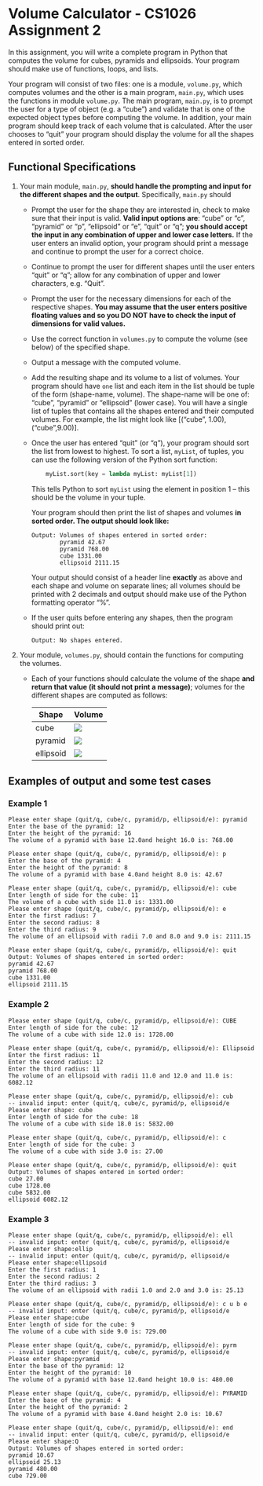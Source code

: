 # Volume Calculator - CS1026 Assignment 2

In this assignment, you will write a complete program in Python that computes the volume for cubes, pyramids and ellipsoids. Your program should make use of functions, loops, and lists.

Your program will consist of two files: one is a module, ``volume.py``, which computes volumes and the other is a main program, ``main.py``, which uses the functions in module ``volume.py``. The main program, ``main.py``, is to prompt the user for a type of object (e.g. a “cube”) and validate that is one of the expected object types before computing the volume. In addition, your main program should keep track of each volume that is calculated. After the user chooses to “quit” your program should display the volume for all the shapes entered in sorted order.

## Functional Specifications

1. Your main module, ``main.py``, **should handle the prompting and input for the different shapes and the output**. Specifically, ``main.py`` should

    * Prompt the user for the shape they are interested in, check to make sure that their input is valid. **Valid input options are**: “cube” or “c”, “pyramid” or “p”, “ellipsoid” or “e”, “quit” or “q”; **you should accept the input in any combination of upper and lower case letters.** If the user enters an invalid option, your program should print a message and continue to prompt the user for a correct choice.
    * Continue to prompt the user for different shapes until the user enters “quit” or “q”; allow for any combination of upper and lower characters, e.g. “Quit”.
    * Prompt the user for the necessary dimensions for each of the respective shapes. **You may assume that the user enters positive floating values and so you DO NOT have to check the input of dimensions for valid values.**
    * Use the correct function in ``volumes.py`` to compute the volume (see below) of the specified shape.
    * Output a message with the computed volume.
    * Add the resulting shape and its volume to a list of volumes. Your program should have ``one`` list and each item in the list should be tuple of the form (shape-name, volume). The shape-name will be one of: “cube”, “pyramid” or “ellipsoid” (lower case). You will have a single list of tuples that contains all the shapes entered and their computed volumes. For example, the list might look like [(“cube”, 1.00), (“cube”,9.00)].
    * Once the user has entered “quit” (or “q”), your program should sort the list from lowest to highest. To sort a list, ``myList``, of tuples, you can use the following version of the Python sort function:

        ```python
            myList.sort(key = lambda myList: myList[1])
        ```

        This tells Python to sort ``myList`` using the element in position 1 – this should be the volume in your tuple.

        Your program should then print the list of shapes and volumes **in sorted order. The output should look like:**

        ```text
        Output: Volumes of shapes entered in sorted order:  
                pyramid 42.67 
                pyramid 768.00 
                cube 1331.00 
                ellipsoid 2111.15
        ```

        Your output should consist of a header line **exactly** as above and each shape and volume on separate lines; all volumes should be printed with 2 decimals and output should make use of the Python formatting operator “%”.

    * If the user quits before entering any shapes, then the program should print out:

        ```text
        Output: No shapes entered.
        ```

2. Your module, ``volumes.py``, should contain the functions for computing the volumes.
   * Each of your functions should calculate the volume of the shape **and return that value (it should not print a message)**; volumes for the different shapes are computed as follows:

        |Shape|Volume|
        |-	|-	|
        |cube|<img src="https://latex.codecogs.com/gif.latex?\text {volume = }a^{3}\text { where a is the length of a side}" />|
        |pyramid|<img src="https://latex.codecogs.com/gif.latex?\text {volume = }\frac{1}{3}b^{2}h\text {  where b is base length and h is height}" />|
        |ellipsoid|<img src="https://latex.codecogs.com/gif.latex?\text {volume = }\frac{4}{3}\pi * r1 * r2 * r3\text {where $\pi$ and r is used to represent each radius}" />|

## Examples of output and some test cases

### Example 1

```text
Please enter shape (quit/q, cube/c, pyramid/p, ellipsoid/e): pyramid
Enter the base of the pyramid: 12
Enter the height of the pyramid: 16
The volume of a pyramid with base 12.0and height 16.0 is: 768.00

Please enter shape (quit/q, cube/c, pyramid/p, ellipsoid/e): p
Enter the base of the pyramid: 4
Enter the height of the pyramid: 8
The volume of a pyramid with base 4.0and height 8.0 is: 42.67

Please enter shape (quit/q, cube/c, pyramid/p, ellipsoid/e): cube
Enter length of side for the cube: 11
The volume of a cube with side 11.0 is: 1331.00
Please enter shape (quit/q, cube/c, pyramid/p, ellipsoid/e): e
Enter the first radius: 7
Enter the second radius: 8
Enter the third radius: 9
The volume of an ellipsoid with radii 7.0 and 8.0 and 9.0 is: 2111.15

Please enter shape (quit/q, cube/c, pyramid/p, ellipsoid/e): quit
Output: Volumes of shapes entered in sorted order:
pyramid 42.67
pyramid 768.00
cube 1331.00
ellipsoid 2111.15
```

### Example 2

```text
Please enter shape (quit/q, cube/c, pyramid/p, ellipsoid/e): CUBE
Enter length of side for the cube: 12
The volume of a cube with side 12.0 is: 1728.00

Please enter shape (quit/q, cube/c, pyramid/p, ellipsoid/e): Ellipsoid
Enter the first radius: 11
Enter the second radius: 12
Enter the third radius: 11
The volume of an ellipsoid with radii 11.0 and 12.0 and 11.0 is: 6082.12

Please enter shape (quit/q, cube/c, pyramid/p, ellipsoid/e): cub
-- invalid input: enter (quit/q, cube/c, pyramid/p, ellipsoid/e
Please enter shape: cube
Enter length of side for the cube: 18
The volume of a cube with side 18.0 is: 5832.00

Please enter shape (quit/q, cube/c, pyramid/p, ellipsoid/e): c
Enter length of side for the cube: 3
The volume of a cube with side 3.0 is: 27.00

Please enter shape (quit/q, cube/c, pyramid/p, ellipsoid/e): quit
Output: Volumes of shapes entered in sorted order:
cube 27.00
cube 1728.00
cube 5832.00
ellipsoid 6082.12
```

### Example 3

```text
Please enter shape (quit/q, cube/c, pyramid/p, ellipsoid/e): ell
-- invalid input: enter (quit/q, cube/c, pyramid/p, ellipsoid/e
Please enter shape:ellip
-- invalid input: enter (quit/q, cube/c, pyramid/p, ellipsoid/e
Please enter shape:ellipsoid
Enter the first radius: 1
Enter the second radius: 2
Enter the third radius: 3
The volume of an ellipsoid with radii 1.0 and 2.0 and 3.0 is: 25.13

Please enter shape (quit/q, cube/c, pyramid/p, ellipsoid/e): c u b e
-- invalid input: enter (quit/q, cube/c, pyramid/p, ellipsoid/e
Please enter shape:cube
Enter length of side for the cube: 9
The volume of a cube with side 9.0 is: 729.00

Please enter shape (quit/q, cube/c, pyramid/p, ellipsoid/e): pyrm
-- invalid input: enter (quit/q, cube/c, pyramid/p, ellipsoid/e
Please enter shape:pyramid
Enter the base of the pyramid: 12
Enter the height of the pyramid: 10
The volume of a pyramid with base 12.0and height 10.0 is: 480.00

Please enter shape (quit/q, cube/c, pyramid/p, ellipsoid/e): PYRAMID
Enter the base of the pyramid: 4
Enter the height of the pyramid: 2
The volume of a pyramid with base 4.0and height 2.0 is: 10.67

Please enter shape (quit/q, cube/c, pyramid/p, ellipsoid/e): end
-- invalid input: enter (quit/q, cube/c, pyramid/p, ellipsoid/e
Please enter shape:Q
Output: Volumes of shapes entered in sorted order:
pyramid 10.67
ellipsoid 25.13
pyramid 480.00
cube 729.00
```